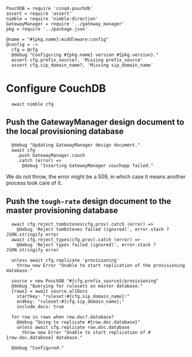     PouchDB = require 'ccnq4-pouchdb'
    assert = require 'assert'
    nimble = require 'nimble-direction'
    GatewayManager = require '../gateway_manager'
    pkg = require '../package.json'

    @name = "#{pkg.name}:middleware:config"
    @config = ->
      cfg = @cfg
      @debug "Configuring #{pkg.name} version #{pkg.version}."
      assert cfg.prefix_source?, 'Missing prefix_source'
      assert cfg.sip_domain_name?, 'Missing sip_domain_name'

Configure CouchDB
=================

      await nimble cfg

Push the GatewayManager design document to the local provisioning database
--------------------------------------------------------------------------

      @debug "Updating GatewayManager design document."
      await cfg
        .push GatewayManager.couch
        .catch (error) =>
          @debug "Inserting GatewayManager couchapp failed."

We do not throw, the error might be a 509, in which case it means another process took care of it.

Push the `tough-rate` design document to the master provisioning database
-------------------------------------------------------------------------

      await cfg.reject_tombstones(cfg.prov).catch (error) =>
        @debug 'Reject tombstones failed (ignored)', error.stack ? JSON.stringify error
      await cfg.reject_types(cfg.prov).catch (error) =>
        @debug 'Reject types failed (ignored)', error.stack ? JSON.stringify error

      unless await cfg.replicate 'provisioning'
        throw new Error "Unable to start replication of the provisioning database."

      source = new PouchDB "#{cfg.prefix_source}/provisioning"
      @debug "Querying for rulesets on master database."
      {rows} = await source.allDocs
        startkey: "ruleset:#{cfg.sip_domain_name}:"
        endkey: "ruleset:#{cfg.sip_domain_name};"
        include_docs: true

      for row in rows when row.doc?.database?
        @debug "Going to replicate #{row.doc.database}"
        unless await cfg.replicate row.doc.database
          throw new Error "Unable to start replication of #{row.doc.database} database."

      @debug "Configured."
